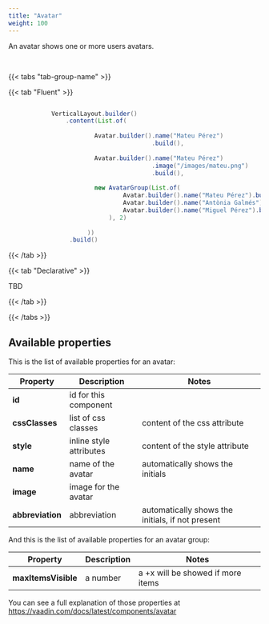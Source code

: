 ```yaml
---
title: "Avatar"
weight: 100
---
```



An avatar shows one or more users avatars.

<div style="display: flex; align-items: center; justify-content: center; width: 100%; margin-bottom: 30px;">
  <mateu-component id="componente" style="width: unset;"></mateu-component>
</div>

<script>

  const component = {
                        "type": "ClientSide",
                        "children": [
                            {
                                "type": "ClientSide",
                                "metadata": {
                                    "type": "Avatar",
                                    "name": "Mateu Pérez"
                                },
                                "id": "fieldId"
                            },
                            {
                                "type": "ClientSide",
                                "metadata": {
                                    "type": "Avatar",
                                    "name": "Mateu Pérez",
                                    "image": "/images/mateu.png"
                                },
                                "id": "fieldId"
                            },
                            {
                                "type": "ClientSide",
                                "metadata": {
                                    "type": "AvatarGroup",
                                    "avatars": [
                                        {
                                            "type": "Avatar",
                                            "name": "Mateu Pérez"
                                        },
                                        {
                                            "type": "Avatar",
                                            "name": "Antònia Galmés"
                                        },
                                        {
                                            "type": "Avatar",
                                            "name": "Miguel Pérez"
                                        }
                                    ],
                                    "maxItemsVisible": 2
                                },
                                "id": "fieldId"
                            }
                        ],
                        "metadata": {
                            "type": "VerticalLayout"
                        }
                    };

    document.getElementById('componente').component = component;

</script>

{{< tabs "tab-group-name" >}}

{{< tab "Fluent" >}}

```java

            VerticalLayout.builder()
                .content(List.of(
                  
                        Avatar.builder().name("Mateu Pérez")
                                        .build(),
                        
                        Avatar.builder().name("Mateu Pérez")
                                        .image("/images/mateu.png")
                                        .build(),
                        
                        new AvatarGroup(List.of(
                                Avatar.builder().name("Mateu Pérez").build(),
                                Avatar.builder().name("Antònia Galmés").build(),
                                Avatar.builder().name("Miguel Pérez").build()
                            ), 2)
                              
                      ))
                 .build()

```

{{< /tab >}}

{{< tab "Declarative" >}}

TBD

{{< /tab >}}

{{< /tabs >}}


## Available properties

This is the list of available properties for an avatar:

| Property         | Description            | Notes                                            |
|------------------|------------------------|--------------------------------------------------|
| **id**           | id for this component  |                                                  |
| **cssClasses**   | list of css classes    | content of the css attribute                     |
| **style**        | inline style attributes | content of the style attribute                   |
| **name**         | name of the avatar     | automatically shows the initials                 |
| **image**        | image for the avatar   |                                                  |
| **abbreviation** | abbreviation           | automatically shows the initials, if not present |


And this is the list of available properties for an avatar group:

| Property            | Description | Notes                             |
|---------------------|-------------|-----------------------------------|
| **maxItemsVisible** | a number    | a +x will be showed if more items |


You can see a full explanation of those properties at https://vaadin.com/docs/latest/components/avatar



